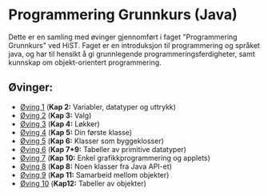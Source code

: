 # Programmering Grunnkurs (Java)
Dette er en samling med øvinger gjennomført i faget "Programmering Grunnkurs" ved HiST.
Faget er en introduksjon til programmering og språket java, og har til hensikt å gi grunnlegende programmeringsferdigheter, samt kunnskap om objekt-orientert programmering.

## Øvinger:
* [Øving 1](1) (__Kap 2:__ Variabler, datatyper og uttrykk)
* [Øving 2](2) (__Kap 3:__ Valg)
* [Øving 3](3) (__Kap 4:__ Løkker)
* [Øving 4](4) (__Kap 5:__ Din første klasse)
* [Øving 5](5) (__Kap 6:__ Klasser som byggeklosser)
* [Øving 6](6) (__Kap 7+9:__ Tabeller av primitive datatyper)
* [Øving 7](7) (__Kap 10:__ Enkel grafikkprogrammering og applets)
* [Øving 8](8) (__Kap 8:__ Noen klasser fra Java API-et)
* [Øving 9](9) (__Kap 11:__ Samarbeid mellom objekter)
* [Øving 10](10) (__Kap12:__ Tabeller av objekter)

